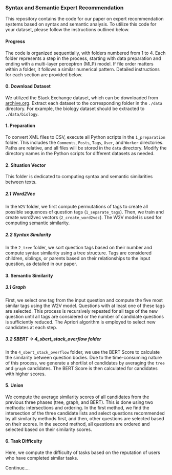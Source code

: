 ### Syntax and Semantic Expert Recommendation

This repository contains the code for our paper on expert recommendation systems based on syntax and semantic analysis. To utilize this code for your dataset, please follow the instructions outlined below.

#### Progress

The code is organized sequentially, with folders numbered from 1 to 4. Each folder represents a step in the process, starting with data preparation and ending with a multi-layer perceptron (MLP) model. If file order matters within a folder, it follows a similar numerical pattern. Detailed instructions for each section are provided below.

#### 0. Download Dataset

We utilized the Stack Exchange dataset, which can be downloaded from [archive.org](https://archive.org/details/stackexchange). Extract each dataset to the corresponding folder in the `./data` directory. For example, the biology dataset should be extracted to `./data/biology`.

#### 1. Preparation

To convert XML files to CSV, execute all Python scripts in the `1_preparation` folder. This includes the `Comments`, `Posts`, `Tags`, `User`, and `Worker` directories. Paths are relative, and all files will be stored in the `data` directory. Modify the directory names in the Python scripts for different datasets as needed.

#### 2. Situation Vector

This folder is dedicated to computing syntax and semantic similarities between texts.

##### 2.1 Word2Vec

In the `W2V` folder, we first compute permutations of tags to create all possible sequences of question tags (`1_separate_tags`). Then, we train and create word2vec vectors (`2_create_word2vec`). The W2V model is used for computing semantic similarity.

##### 2.2 Syntax Similarity

In the `2_tree` folder, we sort question tags based on their number and compute syntax similarity using a tree structure. Tags are considered children, siblings, or parents based on their relationships to the input question, as detailed in our paper.

#### 3. Semantic Similarity

##### 3.1 Graph

First, we select one tag from the input question and compute the five most similar tags using the W2V model. Questions with at least one of these tags are selected. This process is recursively repeated for all tags of the new question until all tags are considered or the number of candidate questions is sufficiently reduced. The Apriori algorithm is employed to select new candidates at each step.

##### 3.2 SBERT -> 4_sbert_stack_overflow folder

In the `4_sbert_stack_overflow` folder, we use the BERT Score to calculate the similarity between question bodies. Due to the time-consuming nature of this process, we generate a shortlist of candidates by averaging the `tree` and `graph` candidates. The BERT Score is then calculated for candidates with higher scores.

#### 5. Union

We compute the average similarity scores of all candidates from the previous three phases (tree, graph, and BERT). This is done using two methods: intersections and ordering. In the first method, we find the intersection of the three candidate lists and select questions recommended by all similarity methods first, and then, other questions are selected based on their scores. In the second method, all questions are ordered and selected based on their similarity scores.

#### 6. Task Difficulty

Here, we compute the difficulty of tasks based on the reputation of users who have completed similar tasks. 

Continue....
